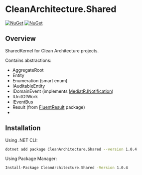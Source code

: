 # CleanArchitecture.Shared

[![NuGet](https://img.shields.io/nuget/v/CleanArchitecture.Shared.svg)](https://www.nuget.org/packages/CleanArchitecture.Shared/)
[![NuGet](https://img.shields.io/nuget/dt/CleanArchitecture.Shared.svg)](https://www.nuget.org/packages/CleanArchitecture.Shared/)
## Overview

SharedKernel for Clean Architecture projects.

Contains abstractions:
  - AggregateRoot
  - Entity
  - Enumeration (smart enum)
  - IAuditableEntity
  - IDomainEvent (implements [MediatR.INotification]('https://www.nuget.org/packages/MediatR'))
  - IUnitOfWork
  - IEventBus
  - Result (from [FluentResult]('https://www.nuget.org/packages/FluentResult') package)
  - 
## Installation

Using .NET CLI:

```bash
dotnet add package CleanArchitecture.Shared --version 1.0.4
```

Using Package Manager:

```bash
Install-Package CleanArchitecture.Shared -Version 1.0.4
```

